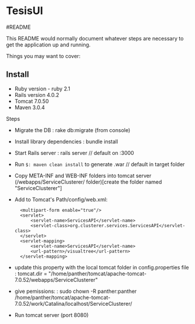 TesisUI
=======

#README

This README would normally document whatever steps are necessary to get the
application up and running.

Things you may want to cover:

Install
-------

* Ruby version - ruby 2.1
* Rails version 4.0.2
* Tomcat 7.0.50
* Maven 3.0.4

Steps

- Migrate the DB
  : rake db:migrate (from console) 
- Install library dependencies
  : bundle install
- Start Rails server
  : rails server // default on :3000

- Run `$: maven clean install` to generate .war // default in target folder
- Copy META-INF and WEB-INF folders into tomcat server (/webapps/ServiceClusterer/ folder)[create the folder named "ServiceClusterer"]
- Add to Tomcat's Path/config/web.xml:
    
        <multipart-form enable="true"/>
        <servlet>
            <servlet-name>ServicesAPI</servlet-name>
            <servlet-class>org.clusterer.services.ServicesAPI</servlet-class>
        </servlet>
        <servlet-mapping>
            <servlet-name>ServicesAPI</servlet-name>
            <url-pattern>/visualtree</url-pattern>
        </servlet-mapping>
        
- update this property with the local tomcat folder in config.properties file 
  : tomcat.dir = "/home/panther/tomcat/apache-tomcat-7.0.52/webapps/ServiceClusterer"
- give pemissions: 
  : sudo chown -R  panther:panther /home/panther/tomcat/apache-tomcat-7.0.52/work/Catalina/localhost/ServiceClusterer/
- Run tomcat server (port 8080)
